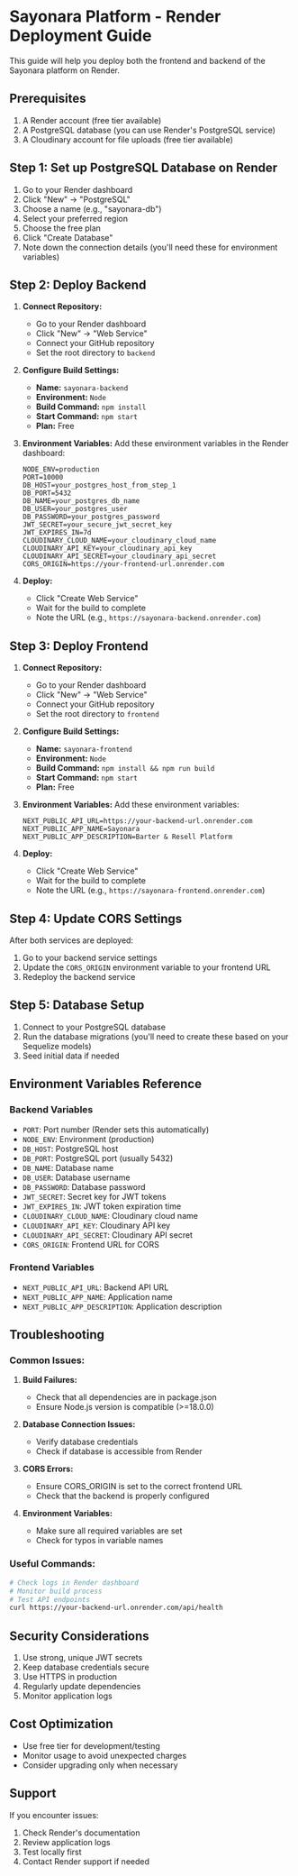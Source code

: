 # Sayonara Platform - Render Deployment Guide

This guide will help you deploy both the frontend and backend of the Sayonara platform on Render.

## Prerequisites

1. A Render account (free tier available)
2. A PostgreSQL database (you can use Render's PostgreSQL service)
3. A Cloudinary account for file uploads (free tier available)

## Step 1: Set up PostgreSQL Database on Render

1. Go to your Render dashboard
2. Click "New" → "PostgreSQL"
3. Choose a name (e.g., "sayonara-db")
4. Select your preferred region
5. Choose the free plan
6. Click "Create Database"
7. Note down the connection details (you'll need these for environment variables)

## Step 2: Deploy Backend

1. **Connect Repository:**
   - Go to your Render dashboard
   - Click "New" → "Web Service"
   - Connect your GitHub repository
   - Set the root directory to `backend`

2. **Configure Build Settings:**
   - **Name:** `sayonara-backend`
   - **Environment:** `Node`
   - **Build Command:** `npm install`
   - **Start Command:** `npm start`
   - **Plan:** Free

3. **Environment Variables:**
   Add these environment variables in the Render dashboard:
   ```
   NODE_ENV=production
   PORT=10000
   DB_HOST=your_postgres_host_from_step_1
   DB_PORT=5432
   DB_NAME=your_postgres_db_name
   DB_USER=your_postgres_user
   DB_PASSWORD=your_postgres_password
   JWT_SECRET=your_secure_jwt_secret_key
   JWT_EXPIRES_IN=7d
   CLOUDINARY_CLOUD_NAME=your_cloudinary_cloud_name
   CLOUDINARY_API_KEY=your_cloudinary_api_key
   CLOUDINARY_API_SECRET=your_cloudinary_api_secret
   CORS_ORIGIN=https://your-frontend-url.onrender.com
   ```

4. **Deploy:**
   - Click "Create Web Service"
   - Wait for the build to complete
   - Note the URL (e.g., `https://sayonara-backend.onrender.com`)

## Step 3: Deploy Frontend

1. **Connect Repository:**
   - Go to your Render dashboard
   - Click "New" → "Web Service"
   - Connect your GitHub repository
   - Set the root directory to `frontend`

2. **Configure Build Settings:**
   - **Name:** `sayonara-frontend`
   - **Environment:** `Node`
   - **Build Command:** `npm install && npm run build`
   - **Start Command:** `npm start`
   - **Plan:** Free

3. **Environment Variables:**
   Add these environment variables:
   ```
   NEXT_PUBLIC_API_URL=https://your-backend-url.onrender.com
   NEXT_PUBLIC_APP_NAME=Sayonara
   NEXT_PUBLIC_APP_DESCRIPTION=Barter & Resell Platform
   ```

4. **Deploy:**
   - Click "Create Web Service"
   - Wait for the build to complete
   - Note the URL (e.g., `https://sayonara-frontend.onrender.com`)

## Step 4: Update CORS Settings

After both services are deployed:

1. Go to your backend service settings
2. Update the `CORS_ORIGIN` environment variable to your frontend URL
3. Redeploy the backend service

## Step 5: Database Setup

1. Connect to your PostgreSQL database
2. Run the database migrations (you'll need to create these based on your Sequelize models)
3. Seed initial data if needed

## Environment Variables Reference

### Backend Variables
- `PORT`: Port number (Render sets this automatically)
- `NODE_ENV`: Environment (production)
- `DB_HOST`: PostgreSQL host
- `DB_PORT`: PostgreSQL port (usually 5432)
- `DB_NAME`: Database name
- `DB_USER`: Database username
- `DB_PASSWORD`: Database password
- `JWT_SECRET`: Secret key for JWT tokens
- `JWT_EXPIRES_IN`: JWT token expiration time
- `CLOUDINARY_CLOUD_NAME`: Cloudinary cloud name
- `CLOUDINARY_API_KEY`: Cloudinary API key
- `CLOUDINARY_API_SECRET`: Cloudinary API secret
- `CORS_ORIGIN`: Frontend URL for CORS

### Frontend Variables
- `NEXT_PUBLIC_API_URL`: Backend API URL
- `NEXT_PUBLIC_APP_NAME`: Application name
- `NEXT_PUBLIC_APP_DESCRIPTION`: Application description

## Troubleshooting

### Common Issues:

1. **Build Failures:**
   - Check that all dependencies are in package.json
   - Ensure Node.js version is compatible (>=18.0.0)

2. **Database Connection Issues:**
   - Verify database credentials
   - Check if database is accessible from Render

3. **CORS Errors:**
   - Ensure CORS_ORIGIN is set to the correct frontend URL
   - Check that the backend is properly configured

4. **Environment Variables:**
   - Make sure all required variables are set
   - Check for typos in variable names

### Useful Commands:

```bash
# Check logs in Render dashboard
# Monitor build process
# Test API endpoints
curl https://your-backend-url.onrender.com/api/health
```

## Security Considerations

1. Use strong, unique JWT secrets
2. Keep database credentials secure
3. Use HTTPS in production
4. Regularly update dependencies
5. Monitor application logs

## Cost Optimization

- Use free tier for development/testing
- Monitor usage to avoid unexpected charges
- Consider upgrading only when necessary

## Support

If you encounter issues:
1. Check Render's documentation
2. Review application logs
3. Test locally first
4. Contact Render support if needed 